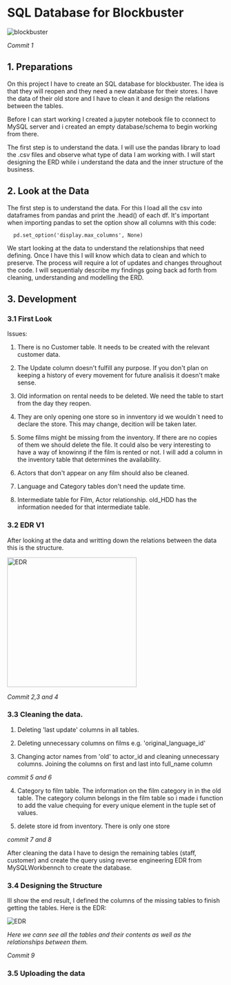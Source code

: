 # SQL Database for Blockbuster

![blockbuster](https://github.com/Ironhack-Data-Madrid-Julio-2023/w3-project_SQL/assets/49964118/10d05dab-0f3e-45dc-8d0b-6c4f39986625)

*Commit 1*

## 1. Preparations

   On this project I have to create an SQL database for blockbuster. The idea is that they will reopen and they need a new database for their stores. I have the data of their old store and I have to clean it and design the relations between the tables.

   Before I can start working I created a jupyter notebook file to cconnect to MySQL server and i created an empty database/schema to begin working from there.

   The first step is to understand the data. I will use the pandas library to load the .csv files and observe what type of data I am working with. I will start designing the ERD while i understand the data and the inner structure of the business.

## 2. Look at the Data

The first step is to understand the data. For this I load all the csv into dataframes from pandas and print the .head() of each df. It's important when importing pandas to set the option show all columns with this code:

      pd.set_option('display.max_columns', None)

We start looking at the data to understand the relationships that need defining. Once I have this I will know which data to clean and which to preserve. The process will require a lot of updates and changes throughout the code. I will sequentialy describe my findings going back ad forth from cleaning, understanding and modelling the ERD.

## 3. Development

### 3.1 First Look

Issues:

1. There is no Customer table. It needs to be created with the relevant customer data.

2. The Update column doesn't fulfill any purpose. If you don't plan on keeping a history of every movement for future analisis it doesn't make sense.

3. Old information on rental needs to be deleted. We need the table to start from the day they reopen.

4. They are only opening one store so in innventory id we wouldn´t need to declare the store. This may change, decition will be taken later.

5. Some films might be missing from the inventory. If there are no copies of them we should delete the file. It could also be very interesting to have a way of knowinng if the film is rented or not. I will add a column in the inventory table that determines the availability. 

6. Actors that don't appear on any film should also be cleaned.

7. Language and Category tables don't need the update time.

8. Intermediate table for Film, Actor relationship. old_HDD has the information needed for that intermediate table.

### 3.2 EDR V1

After looking at the data and writting down the relations between the data this is the structure.

<img src="https://github.com/Ironhack-Data-Madrid-Julio-2023/3.3-lab_mysql_advanced/assets/49964118/6985c056-0e4c-4d4b-9439-4c5fbbf03a50" alt="EDR" width="300" height="300">

*Commit 2,3 and 4*

### 3.3 Cleaning the data.

1. Deleting 'last update' columns in all tables.

2. Deleting unnecessary columns on films e.g. 'original_language_id'

3. Changing actor names from 'old' to actor_id and cleaning unnecessary columns. Joining the columns on first and last into full_name column

*commit 5 and 6*

4. Category to film table. The information on the film category in in the old table. The category column belongs in the film table so i made i function to add the value chequing for every unique element in the tuple set of values.

5. delete store id from inventory. There is only one store

*commit 7 and 8*

After cleaning the data I have to design the remaining tables (staff, customer) and create the query using reverse engineering EDR from MySQLWorkbennch to create the database.

### 3.4 Designing the Structure

Ill show the end result, I defined the columns of the missing tables to finish getting the tables. Here is the EDR:

![EDR](https://github.com/Ironhack-Data-Madrid-Julio-2023/3.3-lab_mysql_advanced/assets/49964118/664e6e41-074b-4ebf-8b6d-6651d922d2b3)

*Here we cann see all the tables and their contents as well as the relationships between them.*

*Commit 9*

### 3.5 Uploading the data